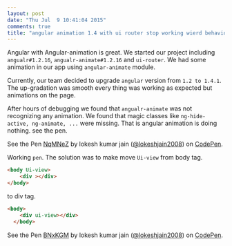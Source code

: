 ```yaml
---
layout: post
date: "Thu Jul  9 10:41:04 2015"
comments: true
title: "angular animation 1.4 with ui router stop working wierd behaviour"
---
```


 Angular with Angular-animation is great. We started our project including
 `angualr#1.2.16`, `angualr-animate#1.2.16` and `ui-router`. We had some animation
 in our app using `angular-animate` module.

 Currently, our team decided to upgrade `angular` version from `1.2 to 1.4.1`.
 The up-gradation was smooth every thing was working as expected but animations on the page.

 After hours of debugging we found that `angualr-animate` was not recognizing any animation.
 We found that magic classes like `ng-hide-active, ng-animate, ...` were missing. That is angular animation
is doing nothing. see the pen.

<p data-height="268" data-theme-id="0" data-slug-hash="NqMNeZ" data-default-tab="result" data-user="lokeshjain2008" class='codepen'>See the Pen <a href='http://codepen.io/lokeshjain2008/pen/NqMNeZ/'>NqMNeZ</a> by lokesh kumar jain (<a href='http://codepen.io/lokeshjain2008'>@lokeshjain2008</a>) on <a href='http://codepen.io'>CodePen</a>.</p>
<script async src="//assets.codepen.io/assets/embed/ei.js"></script>


Working `pen`. The solution was to make move `Ui-view` from body tag.

```html
<body Ui-view>
    <div ></div>
</body>
```

to div tag.


```html
<body>
    <div ui-view></div>
  </body>

```



<p data-height="268" data-theme-id="0" data-slug-hash="BNxKGM" data-default-tab="result" data-user="lokeshjain2008" class='codepen'>See the Pen <a href='http://codepen.io/lokeshjain2008/pen/BNxKGM/'>BNxKGM</a> by lokesh kumar jain (<a href='http://codepen.io/lokeshjain2008'>@lokeshjain2008</a>) on <a href='http://codepen.io'>CodePen</a>.</p>
<script async src="//assets.codepen.io/assets/embed/ei.js"></script>
